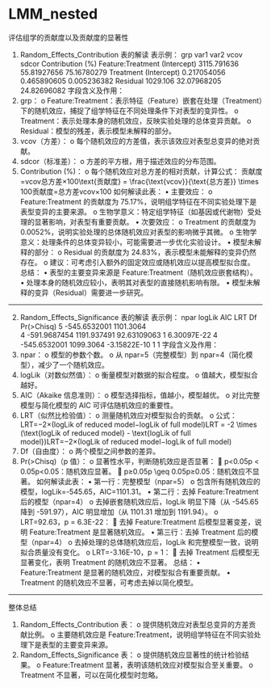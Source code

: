 # LMM_nested
评估组学的贡献度以及贡献度的显著性
1. Random_Effects_Contribution 表的解读
表示例：
grp	var1	var2	vcov	sdcor	Contribution (%)
Feature:Treatment	(Intercept)		3115.791636	55.81927656	75.16780279
Treatment	(Intercept)		0.217054056	0.465890605	0.005236382
Residual			1029.106	32.07968205	24.82696082
字段含义及作用：
1.	grp：
o	Feature:Treatment：表示特征（Feature）嵌套在处理（Treatment）下的随机效应，捕捉了组学特征在不同处理条件下对表型的变异性。
o	Treatment：表示处理本身的随机效应，反映实验处理的总体变异贡献。
o	Residual：模型的残差，表示模型未解释的部分。
2.	vcov（方差）：
o	每个随机效应的方差值，表示该效应对表型总变异的绝对贡献。
3.	sdcor（标准差）：
o	方差的平方根，用于描述效应的分布范围。
4.	Contribution (%)：
o	每个随机效应对总方差的相对贡献，计算公式： 贡献度=vcov总方差×100\text{贡献度} = \frac{\text{vcov}}{\text{总方差}} \times 100贡献度=总方差vcov×100
如何解读此表：
•	主要效应：
o	Feature:Treatment 的贡献度为 75.17%，说明组学特征在不同实验处理下是表型变异的主要来源。
o	生物学意义：特定组学特征（如基因或代谢物）受处理的显著影响，对表型有重要贡献。
•	次要效应：
o	Treatment 的贡献度为 0.0052%，说明实验处理的总体随机效应对表型的影响微乎其微。
o	生物学意义：处理条件的总体变异较小，可能需要进一步优化实验设计。
•	模型未解释的部分：
o	Residual 的贡献度为 24.83%，表示模型未能解释的变异仍然存在。
o	建议：可考虑引入额外的固定效应或随机效应以提高模型拟合度。
总结：
•	表型的主要变异来源是 Feature:Treatment（随机效应嵌套结构）。
•	处理本身的随机效应较小，表明其对表型的直接随机影响有限。
•	模型未解释的变异（Residual）需要进一步研究。
________________________________________
2. Random_Effects_Significance 表的解读
表示例：
npar	logLik	AIC	LRT	Df	Pr(>Chisq)
5	-545.6532001	1101.3064			
4	-591.9687454	1191.937491	92.63109063	1	6.30097E-22
4	-545.6532001	1099.3064	-3.15822E-10	1	1
字段含义及作用：
1.	npar：
o	模型的参数个数。
o	从 npar=5（完整模型）到 npar=4（简化模型），减少了一个随机效应。
2.	logLik（对数似然值）：
o	衡量模型对数据的拟合程度。
o	值越大，模型拟合越好。
3.	AIC（Akaike 信息准则）：
o	模型选择指标，值越小，模型越优。
o	对比完整模型与简化模型的 AIC 可评估随机效应的重要性。
4.	LRT（似然比检验值）：
o	测量随机效应对模型拟合的贡献。
o	公式： LRT=−2×(logLik of reduced model−logLik of full model)LRT = -2 \times (\text{logLik of reduced model} - \text{logLik of full model})LRT=−2×(logLik of reduced model−logLik of full model)
5.	Df（自由度）：
o	两个模型之间参数的差异。
6.	Pr(>Chisq)（p 值）：
o	显著性水平，判断随机效应是否显著：
	p<0.05p < 0.05p<0.05：随机效应显著。
	p≥0.05p \geq 0.05p≥0.05：随机效应不显著。
如何解读此表：
•	第一行：完整模型（npar=5）
o	包含所有随机效应的模型，logLik=-545.65，AIC=1101.31。
•	第二行：去掉 Feature:Treatment 后的模型（npar=4）
o	去掉嵌套随机效应后，logLik 明显下降（从 -545.65 降到 -591.97），AIC 明显增加（从 1101.31 增加到 1191.94）。
o	LRT=92.63，p = 6.3E-22：
	去掉 Feature:Treatment 后模型显著变差，说明 Feature:Treatment 是显著随机效应。
•	第三行：去掉 Treatment 后的模型（npar=4）
o	去掉处理的总体随机效应后，logLik 和完整模型一致，说明拟合质量没有变化。
o	LRT=-3.16E-10，p = 1：
	去掉 Treatment 后模型无显著变化，表明 Treatment 的随机效应不显著。
总结：
•	Feature:Treatment 是显著的随机效应，对模型拟合有重要贡献。
•	Treatment 的随机效应不显著，可考虑去掉以简化模型。
________________________________________
整体总结
1.	Random_Effects_Contribution 表：
o	提供随机效应对表型总变异的方差贡献比例。
o	主要随机效应是 Feature:Treatment，说明组学特征在不同实验处理下是表型的主要变异来源。
2.	Random_Effects_Significance 表：
o	提供随机效应显著性的统计检验结果。
o	Feature:Treatment 显著，表明该随机效应对模型拟合至关重要。
o	Treatment 不显著，可以在简化模型时忽略。


